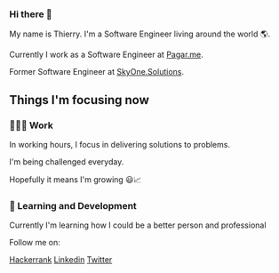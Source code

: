 ### Hi there 👋

My name is Thierry. I'm a Software Engineer living around the world 🌎.

Currently I work as a Software Engineer at [Pagar.me](https://pagar.me).

Former Software Engineer at [SkyOne.Solutions](https://skyone.solutions/en/).

## Things I'm focusing now

### 👨🏽‍💻 Work</summary>

In working hours, I focus in delivering solutions to problems.

I'm being challenged everyday.

Hopefully it means I'm growing 😃📈

### 📖  Learning and Development

Currently I'm learning how I could be a better person and professional

Follow me on:

[Hackerrank](https://www.hackerrank.com/thierrysantos)
[Linkedin](https://www.linkedin.com/in/thierrysantos/)
[Twitter](https://twitter.com/_thierrysantos)
